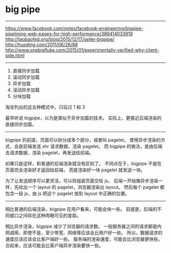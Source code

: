# big pipe

---

https://www.facebook.com/notes/facebook-engineering/bigpipe-pipelining-web-pages-for-high-performance/389414033919
http://taobaofed.org/blog/2015/12/17/seller-bigpipe/
http://huoding.com/2011/06/26/88
http://www.onebigfluke.com/2015/01/experimentally-verified-why-client-side.html

---

1. 直接同步加载
2. 滚动同步加载
3. 异步加载
4. 滚动异步加载
5. 分块加载

淘宝列出的这五种模式中，只玩过 1 和 3

最早听说 bigpipe，以为是类似于异步加载的技术。
实际上，更接近后端渲染的直接同步加载。

---

bigpipe 的前提，页面可以拆分成多个部分，或者叫 pagelet。
使用异步渲染的方式，会是前端发送 xhr 请求数据，渲染 pagelet。
而 bigpipe 的做法，是由后端去请求数据，渲染 pagelet，再发送给前端。

如果只是这样，和普通的后端渲染就没有区别了。
不同点在于，bigpipe 不是在页面完全渲染好才返回给前端，
而是渲染好一块 pagelet 就发送一块。

为了让发送顺序可以更灵活，可以将组装页面交给 js。
后端一开始像异步渲染一样，先给出一个 layout 的 pagelet，浏览器渲染出 layout。
然后每个 pagelet 都包含一段 js，由 js 把这个 pagelet 放到 layout 中正确的位置。

---

相比普通的后端渲染，bigpipe 在用户看来，可能会快一些。
前提是，后端的不同接口之间存在这种肉眼可见的差距。

相比异步渲染，bigpipe 减少了浏览器的请求数。
一般服务器之间的请求都是内网调用，即使不是，至少带宽、网络等应该会比用户好一些。
所以，数据请求的速度应该应该会比客户端好一些。
服务端的渲染速度，可能会比浏览器更快些。
合起来，应该可能会比客户端异步渲染要快一些。
